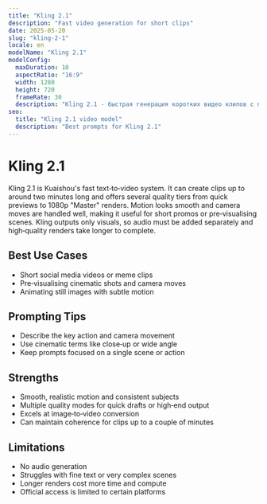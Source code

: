 ```yaml
---
title: "Kling 2.1"
description: "Fast video generation for short clips"
date: 2025-05-20
slug: "kling-2-1"
locale: en
modelName: "Kling 2.1"
modelConfig:
  maxDuration: 10
  aspectRatio: "16:9"
  width: 1280
  height: 720
  frameRate: 30
  description: "Kling 2.1 - быстрая генерация коротких видео клипов с плавными движениями"
seo:
  title: "Kling 2.1 video model"
  description: "Best prompts for Kling 2.1"
---
```


# Kling 2.1

Kling 2.1 is Kuaishou's fast text‑to‑video system. It can create clips up to
around two minutes long and offers several quality tiers from quick previews to
1080p "Master" renders. Motion looks smooth and camera moves are handled well,
making it useful for short promos or pre‑visualising scenes. Kling outputs only
visuals, so audio must be added separately and high‑quality renders take longer
to complete.

## Best Use Cases

- Short social media videos or meme clips
- Pre‑visualising cinematic shots and camera moves
- Animating still images with subtle motion

## Prompting Tips

- Describe the key action and camera movement
- Use cinematic terms like close‑up or wide angle
- Keep prompts focused on a single scene or action

## Strengths

- Smooth, realistic motion and consistent subjects
- Multiple quality modes for quick drafts or high‑end output
- Excels at image‑to‑video conversion
- Can maintain coherence for clips up to a couple of minutes

## Limitations

- No audio generation
- Struggles with fine text or very complex scenes
- Longer renders cost more time and compute
- Official access is limited to certain platforms
